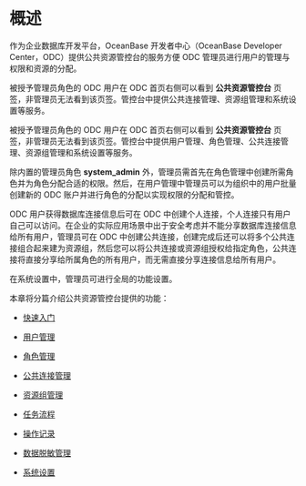 概述 
=======================

作为企业数据库开发平台，OceanBase 开发者中心（OceanBase Developer Center，ODC）提供公共资源管控台的服务方便 ODC 管理员进行用户的管理与权限和资源的分配。

被授予管理员角色的 ODC 用户在 ODC 首页右侧可以看到 **公共资源管控台** 页签，非管理员无法看到该页签。管控台中提供公共连接管理、资源组管理和系统设置等服务。

被授予管理员角色的 ODC 用户在 ODC 首页右侧可以看到 **公共资源管控台** 页签，非管理员无法看到该页签。管控台中提供用户管理、角色管理、公共连接管理、资源组管理和系统设置等服务。

除内置的管理员角色 **system_admin** 外，管理员需首先在角色管理中创建所需角色并为角色分配合适的权限。然后，在用户管理中管理员可以为组织中的用户批量创建新的 ODC 账户并进行角色的分配以实现权限的分配和管控。

ODC 用户获得数据库连接信息后可在 ODC 中创建个人连接，个人连接只有用户自己可以访问。在企业的实际应用场景中出于安全考虑并不能分享数据库连接信息给所有用户，管理员可在 ODC 中创建公共连接，创建完成后还可以将多个公共连接组合起来建为资源组，然后您可以将公共连接或资源组授权给指定角色，公共连接将直接分享给所属角色的所有用户，而无需直接分享连接信息给所有用户。

在系统设置中，管理员可进行全局的功能设置。

本章将分篇介绍公共资源管控台提供的功能：

* [快速入门](../4.web-odc-public-resource-management/2.web-odc-public-resource-quickstart.md)

  

* [用户管理](3.web-odc-public-resource-permission/4.web-odc-manage-users.md)

  

* [角色管理](3.web-odc-public-resource-permission/3.web-odc-manage-roles.md)

  

* [公共连接管理](3.web-odc-public-resource-permission/1.web-odc-manage-public-connection.md)

  

* [资源组管理](3.web-odc-public-resource-permission/2.web-odc-manage-resource-groups.md)

  

* [任务流程](../4.web-odc-public-resource-management/4.web-odc-task-process.md)

  

* [操作记录](../4.web-odc-public-resource-management/5.web-odc-operating-records.md)


* [数据脱敏管理](../4.web-odc-public-resource-management/.web-odc-desensitization-rules.md)

* [系统设置](../4.web-odc-public-resource-management/6.web-odc-system-settings.md)

  




